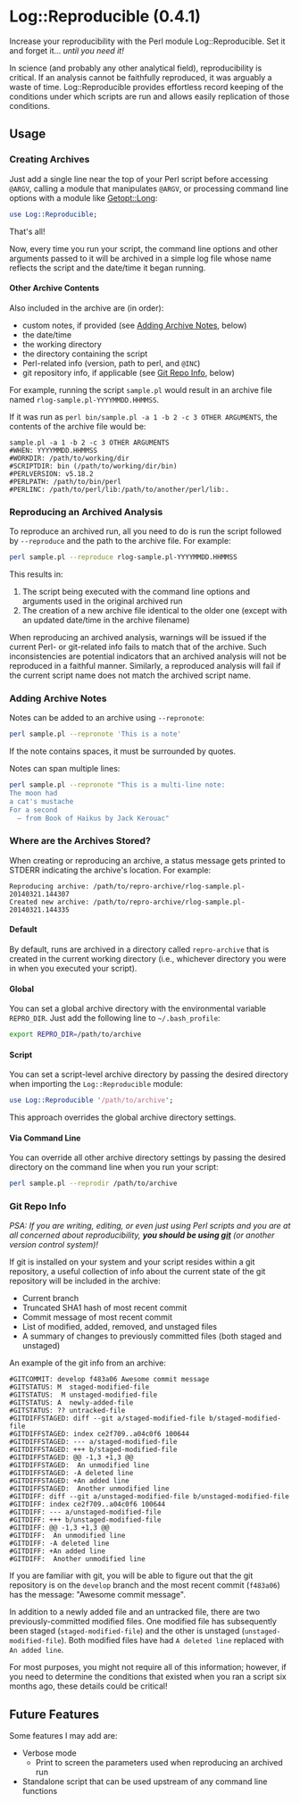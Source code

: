 # Log::Reproducible (0.4.1)

Increase your reproducibility with the Perl module Log::Reproducible. Set it and forget it... *until you need it!*

In science (and probably any other analytical field), reproducibility is critical. If an analysis cannot be faithfully reproduced, it was arguably a waste of time. Log::Reproducible provides effortless record keeping of the conditions under which scripts are run and allows easily replication of those conditions.

## Usage

### Creating Archives

Just add a single line near the top of your Perl script before accessing `@ARGV`, calling a module that manipulates `@ARGV`, or processing command line options with a module like [Getopt::Long](http://perldoc.perl.org/Getopt/Long.html):

```perl
use Log::Reproducible;
```

That's all!

Now, every time you run your script, the command line options and other arguments passed to it will be archived in a simple log file whose name reflects the script and the date/time it began running.

#### Other Archive Contents

Also included in the archive are (in order):

- custom notes, if provided (see [Adding Archive Notes](#adding-archive-notes), below)
- the date/time
- the working directory
- the directory containing the script
- Perl-related info (version, path to perl, and `@INC`)
- git repository info, if applicable (see [Git Repo Info](#git-repo-info), below)

For example, running the script `sample.pl` would result in an archive file named `rlog-sample.pl-YYYYMMDD.HHMMSS`.

If it was run as `perl bin/sample.pl -a 1 -b 2 -c 3 OTHER ARGUMENTS`, the contents of the archive file would be:

    sample.pl -a 1 -b 2 -c 3 OTHER ARGUMENTS
    #WHEN: YYYYMMDD.HHMMSS
    #WORKDIR: /path/to/working/dir
    #SCRIPTDIR: bin (/path/to/working/dir/bin)
    #PERLVERSION: v5.18.2
    #PERLPATH: /path/to/bin/perl
    #PERLINC: /path/to/perl/lib:/path/to/another/perl/lib:.

### Reproducing an Archived Analysis

To reproduce an archived run, all you need to do is run the script followed by `--reproduce` and the path to the archive file. For example:

```sh
perl sample.pl --reproduce rlog-sample.pl-YYYYMMDD.HHMMSS
```

This results in:

1. The script being executed with the command line options and arguments used in the original archived run
2. The creation of a new archive file identical to the older one (except with an updated date/time in the archive filename)

When reproducing an archived analysis, warnings will be issued if the current Perl- or git-related info fails to match that of the archive. Such inconsistencies are potential indicators that an archived analysis will not be reproduced in a faithful manner. Similarly, a reproduced analysis will fail if the current script name does not match the archived script name.

### Adding Archive Notes

Notes can be added to an archive using `--repronote`:

```sh
perl sample.pl --repronote 'This is a note'
```

If the note contains spaces, it must be surrounded by quotes.

Notes can span multiple lines:

```sh
perl sample.pl --repronote "This is a multi-line note:
The moon had
a cat's mustache
For a second
  — from Book of Haikus by Jack Kerouac"
```

### Where are the Archives Stored?

When creating or reproducing an archive, a status message gets printed to STDERR indicating the archive's location. For example:

    Reproducing archive: /path/to/repro-archive/rlog-sample.pl-20140321.144307
    Created new archive: /path/to/repro-archive/rlog-sample.pl-20140321.144335

#### Default

By default, runs are archived in a directory called `repro-archive` that is created in the current working directory (i.e., whichever directory you were in when you executed your script).

#### Global

You can set a global archive directory with the environmental variable `REPRO_DIR`. Just add the following line to `~/.bash_profile`:

```sh
export REPRO_DIR=/path/to/archive
```

#### Script

You can set a script-level archive directory by passing the desired directory when importing the `Log::Reproducible` module:

```perl
use Log::Reproducible '/path/to/archive';
```

This approach overrides the global archive directory settings.

#### Via Command Line

You can override all other archive directory settings by passing the desired directory on the command line when you run your script:

```sh
perl sample.pl --reprodir /path/to/archive
```

### Git Repo Info

*PSA: If you are writing, editing, or even just using Perl scripts and you are at all concerned about reproducibility, __you should be using [git](http://git-scm.com/)__ (or another version control system)!*

If git is installed on your system and your script resides within a git repository, a useful collection of info about the current state of the git repository will be included in the archive:

- Current branch
- Truncated SHA1 hash of most recent commit 
- Commit message of most recent commit 
- List of modified, added, removed, and unstaged files
- A summary of changes to previously committed files (both staged and unstaged)

An example of the git info from an archive:

    #GITCOMMIT: develop f483a06 Awesome commit message
    #GITSTATUS: M  staged-modified-file
    #GITSTATUS:  M unstaged-modified-file
    #GITSTATUS: A  newly-added-file
    #GITSTATUS: ?? untracked-file
    #GITDIFFSTAGED: diff --git a/staged-modified-file b/staged-modified-file
    #GITDIFFSTAGED: index ce2f709..a04c0f6 100644
    #GITDIFFSTAGED: --- a/staged-modified-file
    #GITDIFFSTAGED: +++ b/staged-modified-file
    #GITDIFFSTAGED: @@ -1,3 +1,3 @@
    #GITDIFFSTAGED:  An unmodified line
    #GITDIFFSTAGED: -A deleted line
    #GITDIFFSTAGED: +An added line
    #GITDIFFSTAGED:  Another unmodified line
    #GITDIFF: diff --git a/unstaged-modified-file b/unstaged-modified-file
    #GITDIFF: index ce2f709..a04c0f6 100644
    #GITDIFF: --- a/unstaged-modified-file
    #GITDIFF: +++ b/unstaged-modified-file
    #GITDIFF: @@ -1,3 +1,3 @@
    #GITDIFF:  An unmodified line
    #GITDIFF: -A deleted line
    #GITDIFF: +An added line
    #GITDIFF:  Another unmodified line

If you are familiar with git, you will be able to figure out that the git repository is on the `develop` branch and the most recent commit (`f483a06`) has the message: "Awesome commit message".

In addition to a newly added file and an untracked file, there are two previously-committed modified files. One modified file has subsequently been staged (`staged-modified-file`) and the other is unstaged (`unstaged-modified-file`). Both modified files have had `A deleted line` replaced with `An added line`.

For most purposes, you might not require all of this information; however, if you need to determine the conditions that existed when you ran a script six months ago, these details could be critical!

## Future Features

Some features I may add are:

- Verbose mode
    - Print to screen the parameters used when reproducing an archived run
- Standalone script that can be used upstream of any command line functions

